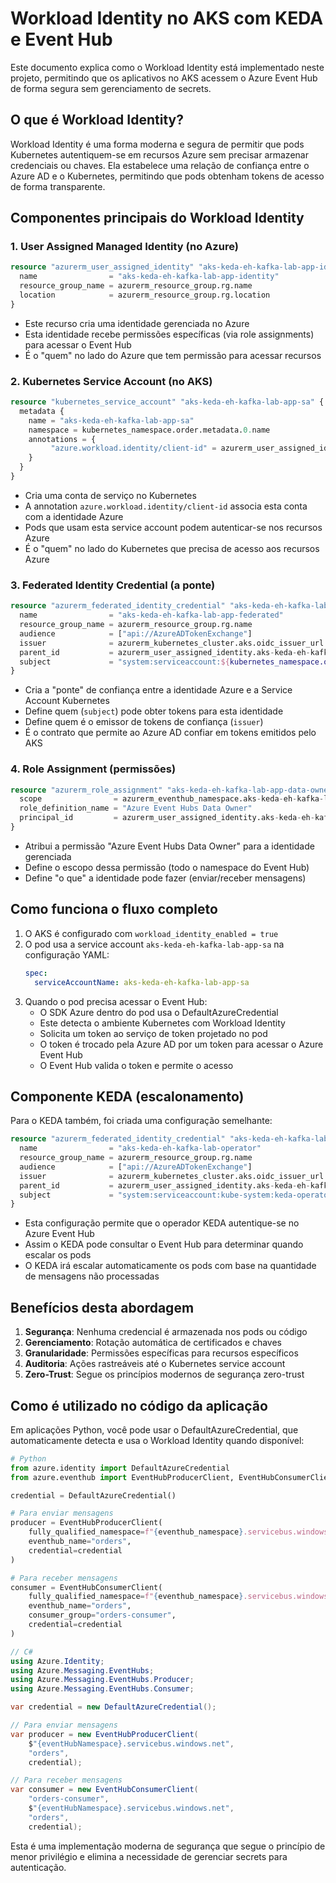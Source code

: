 # Workload Identity no AKS com KEDA e Event Hub

Este documento explica como o Workload Identity está implementado neste projeto, permitindo que os aplicativos no AKS acessem o Azure Event Hub de forma segura sem gerenciamento de secrets.

## O que é Workload Identity?

Workload Identity é uma forma moderna e segura de permitir que pods Kubernetes autentiquem-se em recursos Azure sem precisar armazenar credenciais ou chaves. Ela estabelece uma relação de confiança entre o Azure AD e o Kubernetes, permitindo que pods obtenham tokens de acesso de forma transparente.

## Componentes principais do Workload Identity

### 1. User Assigned Managed Identity (no Azure)

```terraform
resource "azurerm_user_assigned_identity" "aks-keda-eh-kafka-lab-app-identity" {
  name                = "aks-keda-eh-kafka-lab-app-identity"
  resource_group_name = azurerm_resource_group.rg.name 
  location            = azurerm_resource_group.rg.location
}
```

- Este recurso cria uma identidade gerenciada no Azure
- Esta identidade recebe permissões específicas (via role assignments) para acessar o Event Hub
- É o "quem" no lado do Azure que tem permissão para acessar recursos

### 2. Kubernetes Service Account (no AKS)

```terraform
resource "kubernetes_service_account" "aks-keda-eh-kafka-lab-app-sa" {
  metadata {
    name = "aks-keda-eh-kafka-lab-app-sa"
    namespace = kubernetes_namespace.order.metadata.0.name
    annotations = {
         "azure.workload.identity/client-id" = azurerm_user_assigned_identity.aks-keda-eh-kafka-lab-app-identity.client_id
    }
  }
}
```

- Cria uma conta de serviço no Kubernetes
- A annotation `azure.workload.identity/client-id` associa esta conta com a identidade Azure
- Pods que usam esta service account podem autenticar-se nos recursos Azure
- É o "quem" no lado do Kubernetes que precisa de acesso aos recursos Azure

### 3. Federated Identity Credential (a ponte)

```terraform
resource "azurerm_federated_identity_credential" "aks-keda-eh-kafka-lab-app-federated" {
  name                = "aks-keda-eh-kafka-lab-app-federated"
  resource_group_name = azurerm_resource_group.rg.name 
  audience            = ["api://AzureADTokenExchange"]
  issuer              = azurerm_kubernetes_cluster.aks.oidc_issuer_url
  parent_id           = azurerm_user_assigned_identity.aks-keda-eh-kafka-lab-app-identity.id
  subject             = "system:serviceaccount:${kubernetes_namespace.order.metadata.0.name}:${kubernetes_service_account.aks-keda-eh-kafka-lab-app-sa.metadata.0.name}"
}
```

- Cria a "ponte" de confiança entre a identidade Azure e a Service Account Kubernetes
- Define quem (`subject`) pode obter tokens para esta identidade
- Define quem é o emissor de tokens de confiança (`issuer`)
- É o contrato que permite ao Azure AD confiar em tokens emitidos pelo AKS

### 4. Role Assignment (permissões)

```terraform
resource "azurerm_role_assignment" "aks-keda-eh-kafka-lab-app-data-owner" {
  scope                = azurerm_eventhub_namespace.aks-keda-eh-kafka-lab.id
  role_definition_name = "Azure Event Hubs Data Owner"
  principal_id         = azurerm_user_assigned_identity.aks-keda-eh-kafka-lab-app-identity.principal_id
}
```

- Atribui a permissão "Azure Event Hubs Data Owner" para a identidade gerenciada
- Define o escopo dessa permissão (todo o namespace do Event Hub)
- Define "o que" a identidade pode fazer (enviar/receber mensagens)

## Como funciona o fluxo completo

1. O AKS é configurado com `workload_identity_enabled = true`
2. O pod usa a service account `aks-keda-eh-kafka-lab-app-sa` na configuração YAML:
   ```yaml
   spec:
     serviceAccountName: aks-keda-eh-kafka-lab-app-sa
   ```
3. Quando o pod precisa acessar o Event Hub:
   - O SDK Azure dentro do pod usa o DefaultAzureCredential 
   - Este detecta o ambiente Kubernetes com Workload Identity
   - Solicita um token ao serviço de token projetado no pod
   - O token é trocado pela Azure AD por um token para acessar o Azure Event Hub
   - O Event Hub valida o token e permite o acesso

## Componente KEDA (escalonamento)

Para o KEDA também, foi criada uma configuração semelhante:

```terraform
resource "azurerm_federated_identity_credential" "aks-keda-eh-kafka-lab-operator" {
  name                = "aks-keda-eh-kafka-lab-operator"
  resource_group_name = azurerm_resource_group.rg.name 
  audience            = ["api://AzureADTokenExchange"]
  issuer              = azurerm_kubernetes_cluster.aks.oidc_issuer_url
  parent_id           = azurerm_user_assigned_identity.aks-keda-eh-kafka-lab-app-identity.id
  subject             = "system:serviceaccount:kube-system:keda-operator"
}
```

- Esta configuração permite que o operador KEDA autentique-se no Azure Event Hub
- Assim o KEDA pode consultar o Event Hub para determinar quando escalar os pods
- O KEDA irá escalar automaticamente os pods com base na quantidade de mensagens não processadas

## Benefícios desta abordagem

1. **Segurança**: Nenhuma credencial é armazenada nos pods ou código
2. **Gerenciamento**: Rotação automática de certificados e chaves
3. **Granularidade**: Permissões específicas para recursos específicos
4. **Auditoria**: Ações rastreáveis até o Kubernetes service account
5. **Zero-Trust**: Segue os princípios modernos de segurança zero-trust

## Como é utilizado no código da aplicação

Em aplicações Python, você pode usar o DefaultAzureCredential, que automaticamente detecta e usa o Workload Identity quando disponível:

```python
# Python
from azure.identity import DefaultAzureCredential
from azure.eventhub import EventHubProducerClient, EventHubConsumerClient

credential = DefaultAzureCredential()

# Para enviar mensagens
producer = EventHubProducerClient(
    fully_qualified_namespace=f"{eventhub_namespace}.servicebus.windows.net",
    eventhub_name="orders",
    credential=credential
)

# Para receber mensagens
consumer = EventHubConsumerClient(
    fully_qualified_namespace=f"{eventhub_namespace}.servicebus.windows.net",
    eventhub_name="orders",
    consumer_group="orders-consumer",
    credential=credential
)
```

```csharp
// C#
using Azure.Identity;
using Azure.Messaging.EventHubs;
using Azure.Messaging.EventHubs.Producer;
using Azure.Messaging.EventHubs.Consumer;

var credential = new DefaultAzureCredential();

// Para enviar mensagens
var producer = new EventHubProducerClient(
    $"{eventHubNamespace}.servicebus.windows.net", 
    "orders",
    credential);

// Para receber mensagens
var consumer = new EventHubConsumerClient(
    "orders-consumer",
    $"{eventHubNamespace}.servicebus.windows.net",
    "orders", 
    credential);
```

Esta é uma implementação moderna de segurança que segue o princípio de menor privilégio e elimina a necessidade de gerenciar secrets para autenticação.
